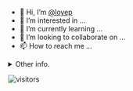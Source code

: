 - 👋 Hi, I’m [@loyep](https://github.com/loyep)
- 👀 I’m interested in ...
- 🌱 I’m currently learning ...
- 💞️ I’m looking to collaborate on ...
- 📫 How to reach me ...

<details>
  <summary>Other info.</summary>
  <br>

<!--START_SECTION:waka-->

```txt
TypeScript       6 hrs 13 mins   ████████████████████░░░░░   80.12 %
Vue.js           28 mins         █▓░░░░░░░░░░░░░░░░░░░░░░░   06.11 %
JavaScript       20 mins         █░░░░░░░░░░░░░░░░░░░░░░░░   04.46 %
YAML             20 mins         █░░░░░░░░░░░░░░░░░░░░░░░░   04.38 %
Bash             9 mins          ▓░░░░░░░░░░░░░░░░░░░░░░░░   02.14 %
```

<!--END_SECTION:waka-->

</details>

![visitors](https://visitor-badge.glitch.me/badge?page_id=loyep.loyep)
